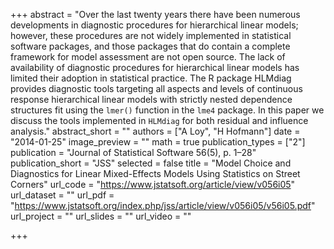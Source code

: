 +++
abstract = "Over the last twenty years there have been numerous developments in diagnostic procedures for hierarchical linear models; however, these procedures are not widely implemented in statistical software packages, and those packages that do contain a complete framework for model assessment are not open source. The lack of availability of diagnostic procedures for hierarchical linear models has limited their adoption in statistical practice. The R package HLMdiag provides diagnostic tools targeting all aspects and levels of continuous response hierarchical linear models with strictly nested dependence structures fit using the `lmer()` function in the `lme4` package. In this paper we discuss the tools implemented in `HLMdiag` for both residual and influence analysis."
abstract_short = ""
authors = ["A Loy", "H Hofmann"]
date = "2014-01-25"
image_preview = ""
math = true
publication_types = ["2"]
publication = "Journal of Statistical Software 56(5), p. 1–28"
publication_short = "JSS"
selected = false
title = "Model Choice and Diagnostics for Linear Mixed-Effects Models Using Statistics on Street Corners"
url_code = "https://www.jstatsoft.org/article/view/v056i05"
url_dataset = ""
url_pdf = "https://www.jstatsoft.org/index.php/jss/article/view/v056i05/v56i05.pdf"
url_project = ""
url_slides = ""
url_video = ""


+++


